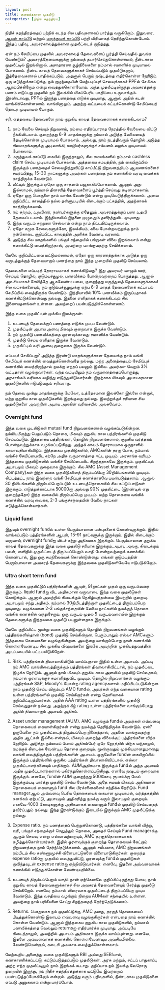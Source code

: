 ```yaml
---
layout: post
title: குறைந்தகால முதலீடு
categories: [நிதிச் சுதந்திரம்]
---
```


நிதிச் சுதந்திரத்தைப் பற்றிக் கடந்த சில பதிவுகளாகப் பார்த்து வருகிறோம்.  இதுவரை, [ஆயுள் காப்பீடு](/நிதிச-சுதந-திரம-3/) மற்றும் [மருத்துவக் காப்பீடு](/மருத-துவக-காப-பீடு-1/) பற்றி விரிவாகத் தெரிந்துகொண்டோம். இந்தப் பதிவு, அவசரகாலத்துக்கான முதலீட்டைக் குறித்தது.

ஏன் நம் சேமிப்பை முதலில் அவசரகாலத் தேவைகளைப் பூர்த்தி செய்வதில் துவங்க வேண்டும்?
அவசரத்தேவைகளுக்கு நம்மைத் தயார்செய்துகொள்ளாமல், நீன்டகால முதலீட்டில் இறங்கினால், அசாதாரண சூழ்நிலைகளை நம்மால் சமாளிக்க முடியாமல் போகலாம். நீண்ட காலத் தேவைகளுக்காகச் செய்யப்படும் முதலீடுகளும், இத்தேவைகளால் பாதிக்கப்படும். அதனால் பெரும் நஷ்டத்தை எதிர்கொள்ள நேரிடும். ஒரு எடுத்துக்காட்டுக்கு, நம் குழந்தையின் மேற்படிப்புச் செலவுக்காகச் PPFல் சேமிக்க ஆரம்பிக்கிறோம் என்று வைத்துக்கொள்வோம். அந்த முதலீட்டிலிருந்து அவசரத்துக்கு பணம் எடுப்பது முதலில் நம் இலக்கில் மிகப்பெரிய பாதிப்பை உருவாக்கும். இரண்டாவது, PPFல் இருந்து பணத்தை எடுக்க முடியாது, ஆனால் அதில் கடன் வாங்கிக்கொள்ளலாம். வாங்கினாலும், அதற்கு வட்டியைக் கட்டிக்கொண்டு சேமிப்பைத் தொடர முடியாமல் போகும்.

சரி, எத்தகைய தேவைகளை நாம் குறுகிய காலத் தேவைகளாகக் கணக்கிடலாம்?
1. நாம் வேலை செய்யும் நிறுவனம், நம்மை எதிர்ப்பாராத நேரத்தில் வேலையை விட்டு நீக்கிவிடலாம். குறைந்தது 6-9 மாதங்களுக்கு நம்மால் அடுத்த வேலையைத் தேடிக்கொள்ள முடியாமல் போகலாம். அல்லது, நாம் நடத்திவரும் தொழில் அடுத்த சிலமாதங்களுக்கு அடிவாங்கி, ஊழியர்களுக்குச் சம்பளம் வழங்க முடியாமல் போகலாம்.
2. மருத்துவக் காப்பீடு கையில் இருந்தாலும், சில சமயங்களில் நம்மால் cashless claim செய்ய முடியாமல் போகலாம். அத்தகைய சமயத்தில், நம் கையிருப்பில் இருக்கும் பணத்தைச் செலவழித்துவிட்டு காப்பீட்டு நிறுவனத்திடம் ஆவணங்களைச் சமர்ப்பித்து, 15-30 நாட்களுக்கு அவர்கள் பணத்தை நம் கணக்கில் வரவு வைக்கக் காத்திருக்க வேண்டும்.
3. வீட்டில் இருக்கும் ஏதோ ஒரு சாதனம் பழுதாகிப்போகலாம். ஆனால் அது இல்லாமல், நம்மால் தினசரித் தேவைகளைப் பூர்த்தி செய்வது கடினமாகலாம்.
4. ஏதோ ஒரு பொருளை நாம் வாங்க வேண்டும் என்று முடிவெடுத்திருக்கலாம். அவை குறிப்பிட்ட காலத்தில் நல்ல தள்ளுபடியில் கிடைக்கும் பட்சத்தில், அதற்காகக் காத்திருக்கலாம்.
5. நம் சுற்றம், உறவினர், நண்பர்களுக்கு ஏதேனும் அவசரத்துக்குப் பண உதவி தேவைப்படலாம். இந்தியாவில் இதனை முழுவதும் தவிர்த்துவிட முடியாது.
6. இந்த வருடம் சுற்றுலா செல்லாம் என்று நாம் திட்டமிட்டிருக்கலாம்.
7. ஏதோ சமூக சேவைகளுக்கோ, இலக்கியம், கலை போன்றவற்றுக்கு நாம் நன்கொடை குறிப்பிட்ட காலத்தில் அளிக்க வேண்டி வரலாம்.
8. அடுத்த சில மாதங்களில் பங்குச் சந்தையில் பங்குகள் விலை இறங்கலாம் என்று கணக்கிட்டு வைத்திருந்தால், அவற்றை வாங்குவதற்கு சேமிக்கலாம்.

மேலே குறிப்பிட்டவை மட்டுமல்லாமல், ஏதோ ஒரு காரணத்துக்காக அடுத்த ஒரு வருடத்துக்குத் தேவையாகும் பணத்தை நாம் இந்த முறையில் முதலீடு செய்யலாம்.

தேவைகளை எப்படித் தோராயமாகக் கணக்கிடுவது?
இது அவரவர் வாழும் ஊர், செய்யும் தொழில், குடும்பச்சூழல், பணவீக்கம் போன்றவற்றைப் பொருத்தது. ஆனால் அவசியமாகச் சேமித்தே ஆகவேண்டியவை, குறைந்தது மருத்துவத் தேவைகளுக்காகச் சில லட்சங்களையும், நம் குடும்பச்சூழலுக்கு ஏற்ப 6-9 மாதத் தேவைகளைக் கட்டாயம் சேமிப்பில் வைத்திருக்க வேண்டும். இந்தியாவில் 10% பணவீக்கம் இருப்பதாகக் கணக்கிட்டுக்கொள்வது நல்லது. இதனை எளிதாகக் கணக்கிடவும் சில இணையதளங்கள் உள்ளன. அவற்றைப் பயன்படுத்திக்கொள்ளலாம்.

இந்த வகை முதலீட்டின் முக்கிய இலக்குகள்:
1. உடனடித் தேவைக்குப் பணத்தை எடுக்க முடிய வேண்டும்.
2. முதலீட்டின் அபாய அளவு மிகவும் குறைவாக இருக்க வேண்டும்.
3. நம் முதலீடு பணவீக்கத்தை ஓரளவுக்காவது சமாளிக்க வேண்டும்.
4. முதலீடு செய்ய எளிதாக இருக்க வேண்டும்.
5. முதலீட்டில் வரி அளவு குறைவாக இருக்க வேண்டும்.

எப்படிச் சேமிப்பது?
அடுத்த இரண்டு மாதங்களுக்கான தேவைக்கு நாம் வங்கி சேமிப்புக் கணக்கில் வைத்துக்கொள்வதே நல்லது. மற்ற அனைத்தையும் சேமிப்புக் கணக்கில் வைத்திருந்தால் நமக்கு எந்தப் பலனும் இல்லை. அவர்கள் வெறும் 3% வட்டிதான் வழங்குவார்கள். வந்த வட்டியிலும் நம் வருமானத்தைப்பொருத்து, அரசாங்கம் வரியாக வழித்து எடுத்துவிடுவார்கள். இதற்காக மிகவும் அபாயகரமான முதலீடுகளில் ஈடுபடுவதும் சரிவராது.

நம் தேவை முன்று மாதங்களுக்கு மேலோ, உத்தேசமான இலக்கோ இல்லை என்றால், மற்ற குறுகிய கால முதலீடுகளில் இறங்குவது நல்லது. இவற்றுக்குச் சரியான சில முதலீடுகளை அவற்றின் அபாய அலகின் வரிசையில் அலசுவோம்.

### Overnight fund
இந்த வகை முடலீடுகள் mutual fund நிறுவனங்களால் வழங்கப்படுகின்றன. நம்மிடமிருந்து பெறப்படும் தொகை, மிகவும் குறுகிய கால பத்திரங்களில் முதலீடு செய்யப்படும். இத்தகைய பத்திரங்கள், தொழில் நிறுவனங்களால், குறுகிய வர்த்தகம் போன்றவற்றுக்காக வழங்கப்படுகிறது. அந்தக் காலம் தோராயமாக ஒருநாளில் காலாவதியாகிவிடும். இத்தகைய முதலீடுகளில், AMCகளின் தரகு போக, நம்மால் வங்கிச் சேமிப்பைவிட சற்றே அதிக வருமானத்தை ஈட்ட முடியும். அரசாங்க வரியும் இத்தகைய முதலீடுகளில் வங்கிச் சேமிப்பைவிட சிறந்ததாகவே இருக்கும். முதலீட்டில் அபாயமும் மிகவும் குறைவாக இருக்கும். சில AMC (Asset Management Company)கள் இந்த வகை முதலீடுகளைத் திரும்பப்பெற 30நிமிடங்களில் முடியும். கிட்டத்தட்ட நாம் இவற்றை வங்கி சேமிப்புக் கணக்காகவே பயன்படுத்தலாம். ஆனால் 30 நிமிடங்களில் திரும்பப்பெறப்படும் உடனடித்தொகையில் சில கட்டுப்பாடுகள் இருக்கும். எடுத்துக்காட்டாக 50000ரூ அல்லது 90% முதலீட்டை (இரண்டில் எது குறைந்ததோ) இந்த வகையில் திரும்பப்பெற முடியும். மற்ற தொகையை வங்கிக் கணக்கில் வரவு வைக்க, 2-3 பங்குச்சந்தையின் வேலை நாட்கள் எடுத்துக்கொள்வார்கள்.

### Liquid fund
இதுவும் overnight fundல் உள்ள பெரும்பாலான பன்புகளைக் கொண்டிருக்கும். இதில் வாங்கப்படும் பத்திரங்களின் ஆயுள், 15-91 நாட்களுக்கு இருக்கும். இதில் கிடைக்கும் வருவாய், overnight fundஐ விடச் சற்று அதிகமாக இருக்கும். பெரும்பாலான குறுகிய காலத் தேவைகளுக்கு இந்த வகை முதலீடு சரியாக இருக்கும்.அபாய அலகு, கிடைக்கும் பலன், எளிதில் முதலீட்டைத் திரும்பப்பெறும் வசதி போன்றவற்றைக் கணக்கில் கொண்டால், இது ஒரு சமநிலையைக் கொண்டுள்ளது. எங்கள் குடும்பத்தின் பெரும்பாலான அவசரத் தேவைகளுக்கு இந்தவகை முதலீடுகளிலேயே ஈடுபடுகிறோம்.

### Ultra short term fund
இந்த வகை முதலீட்டுப் பத்திரங்களின் ஆயுள், 91நாட்கள் முதல் ஒரு வருடம்வரை இருக்கும். liquid fundஐ விட அதிகமான வருவாயை இந்த வகை முதலீடுகள் கொடுக்கும். ஆனால் அவற்றில் கிடைக்கும் நெகிழ்வுத்தன்மை இவற்றில் குறைவு. அபாயமும் சற்று அதிகம். நம்மால் 30நிமிடத்திற்குள் முதலீட்டைத் திரும்பப்பெற முடியாது. வழக்கமான 2-3 பங்குச்சந்தையின் வேலை நாட்களில் நமக்குத் தொகை வங்கிக் கணக்கில் வந்துசேரும். ஒரு வருடம் முதல் 5 வருடம்வரையில் இருக்கும் தேவைகளுக்கு இந்தவகை முதலீடு பயனுள்ளதாக இருக்கும்.

மேலே குறிப்பிட்ட மூன்று வகை முதலீடுகளும் தொழில் நிறுவனங்கள் வழங்கும் பத்திரங்களில்தான் (bond) முதலீடு செய்கின்றன. பெரும்பாலும் எல்லா AMCகளும் இத்தகைய சேவைகளை வழங்குகின்றன. அவற்றை வாங்கும்போது நான் கணக்கில் கொள்ளவேண்டிய சில முக்கிய விஷயங்களை இங்கே அவற்றின் முக்கியத்துவத்தின் அடிப்படையில் பட்டியலிடுகிறேன்.

1. Risk. பத்திரங்கள் திவாலாகிவிடும் வாய்ப்புதான் இதில் உள்ள அபாயம். அப்படி நம் AMC வாங்கிவைத்திருக்கும் பத்திரங்கள் திவாலாகிவிட்டால், நம் முதலீட்டை இழக்க நேரிடும். ஆனால் நாம் மிகவும் குறுகிய கால அளவில் முதலீடு செய்வதால், நம்மால் ஓரளவுக்குச் சமாளித்துவிட முடியும். தொழில் நிறுவனங்கள் வழங்கும் பத்திரங்கள் S&P, Moody's போன்ற rating agencyகளால் மதிப்பிடப்படுகின்றன. நாம் முதலீடு செய்ய விரும்பும் AMC fundல், அவர்கள் எந்த வகையான rating உள்ள பத்திரங்களில் முதலீடு செய்கிறார்கள் என்று தெளிவாகக் குறிப்பிட்டிருப்பார்கள். அதில் AAA rating உள்ள பத்திரங்களில் முதலீடு செய்வதுதான் நல்லது. அதற்குக் கீழ் rating உள்ள பத்திரங்களை வாங்கும்போது அதில் திவாலாகும் அபாயம் அதிகம்.

2. Asset under management (AUM). AMC வழங்கும் fundல் அவர்கள் எவ்வளவு தொகையைக் கையாள்கிறார்கள் என்று நமக்குத் தெரிந்திருக்க வேண்டும். ஏன்? ஒருவேளை நம் முதலீட்டைத் திரும்பப்பெற நினைத்தால், அதனை வாங்குவதற்கு அதிக ஆட்கள் இல்லை என்றால், மிகவும் குறைந்த விலைக்குப் பத்திரங்களை விற்க நேரிடும். அடுத்து, நம்மைப் போல் அதிகம்பேர் ஒரே நேரத்தில் விற்க வந்தாலும், நமக்குக் கிடைக்க வேண்டிய தொகை குறையும். மூன்றாவதும் முக்கியமானதுமானது, வாங்கி வைத்திருக்கும் பத்திரங்களின் அபாயம். ஒருவேளை fundன் கையிருப்பில் இருக்கும் பத்திரங்ளில் ஒருசில பத்திரங்கள் திவாலாகிவிட்டால், எல்லா முதலீட்டாளர்களையும் பாதிக்கும். AUMஅதிகமாக இருக்கும் fundல் அந்த அபாயம் அதிக முதலீட்டாளர்களால் பகிர்ந்துகொள்ளப்படுகிறது. எனவே நஷடம் குறைவாக இருக்கும். எனவே, fundன் AUM குறைந்தது 500கோடி ரூபாய்க்கு மேல் இருக்கும்படி பார்த்து முதலீடு செய்ய வேண்டும்.  அதே சமயம் மிகவும் அதிகமான தொகையைக் கையாளும் fund சில பிரச்சனைகளைச் சந்திக்க நேரிடும். Fund managerஆல் அவ்வளவு பெரிய தொகையைக் கையாள முடியாமல், வர்த்தகத்தில் சுனக்கம் ஏற்பட்டு, அபாயமும் அதிகரித்து நமக்கு வரும் இலாபமும் குறையும். எனவே 4000 கோடிகளுக்கு அதிகமாகக் கையாளும் fundல் முதலீடு செய்வதைத் தவிர்ப்பதும் நல்லது. இந்த இரண்டுக்கும் இடையில் இருக்கும் AMC முதலீட்டுக்கு நல்லது.

3. Expense ratio. நம் பணத்தைப் பெற்றுக்கொண்டு, பத்திரங்களை வாங்கி விற்று, வரி, பங்குச் சந்தைக்குச் செலுத்தும் தொகை, அதைச் செய்யும் Fund managerக்கு ஆகும் செலவு என்று எல்லாவற்றையும், AMC தரகுத்தொகையாகக் கழித்துக்கொள்வார்கள். இதில் ஓரளவுக்குக் குறைந்த தொகையைக் கேட்கும் நிறுவனத்தை நாம் தேர்ந்தெடுக்கலாம். ஆனால் சமீபமாக, AMC நிறுவனங்கள் நம்மிடம் சில கண்ணாமூச்சி விளையாட்டுகளை விளையாடுகிறார்கள். குறைந்த expense ratioஐ முதலில் வைத்துவிட்டு, ஓரளவுக்கு fundல் முதலீடுகள் குவிந்தவுடன் expense ratioஐ ஏற்றிவிடுவார்கள். எனவே, இதனை அவ்வளவாகக் கணக்கில் எடுத்துக்கொள்ள வேண்டியதில்லை.

4. உடனடித் திரும்பப்பெறும் வசதி. நான் ஏற்கெனவே குறிப்பிட்டிருந்தது போல, நாம் குறுகிய காலத் தேவைகளுக்காகச் சில அவசரத் தேவைகளையும் சேர்த்து முதலீடு செய்கிறோம். எனவே, நம்மால் விரைவாக முதலீட்டைத் திரும்பப்பெற முடிய வேண்டும். இந்த வசதியை வழங்கும் நிறைய AUMகள் சந்தையில் உள்ளன. அவற்றை நாம் பரிசீலனை செய்து சிறந்ததைத் தேர்ந்தெடுக்கலாம்.

5. Returns. பொதுவாக நம் முதலீட்டுக்கு, AMC தனது, தரகுத் தொகையைப் பிடித்துக்கொண்டு இலாபம் எவ்வளவு வழங்குகிறார்கள் என்பதை நாம் கணக்கில் கொள்ள வேண்டும். ஆனால் இத்தகைய குறுகிய கால முதலீடுகளில், நம்மால் பணவீக்கத்தை வெல்லும் returnsஐ எதிர்பார்க்க முடியாது. அப்படியே கிடைத்தாலும், அவற்றில் அபாயம் அதிகமாக இருக்க வாய்ப்புள்ளது. எனவே, இதனை அவ்வளவாகக் கணக்கில் கொள்ளவேண்டிய அவசியமில்லை. வேண்டுமென்றால், கடைசி அலகாக வைத்துக்கொள்ளலாம்.

மேற்கூறிய அனைத்து வகை முதலீடுகளும் RBI அல்லது SEBIயால், கண்காணிக்கப்பட்டு, கட்டுப்படுத்தப்படும் முதலீடுகள். அரசு மற்றும், சட்டப் பாதுகாப்பு அற்ற எந்த முதலீட்டிலும் நாம் இறங்கக் கூடாது. குறிப்பாக நம் இலக்கு வேரொரு துறையில் இருந்து, நம் நிதிச் சுதந்திரத்துக்காக மட்டுமே இவற்றைப் பயன்படுத்தப்போகிறோம் என்றால். அடுத்து வரும் பதிவுகளில், நீண்டகால முதலீடுகளை எப்படு அனுகலாம் என்று பார்ப்போம்.
